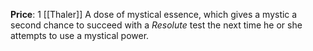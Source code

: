 **Price**: 1 [[Thaler]]
A dose of mystical essence, which gives a mystic a second chance to succeed with a *Resolute* test the next time he or she attempts to use a mystical power.